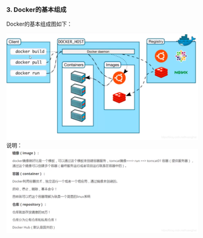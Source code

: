 ### 3. Docker的基本组成

Docker的基本组成图如下：

![在这里插入图片描述](003Docker的基本组成.assets/watermark,type_ZmFuZ3poZW5naGVpdGk,shadow_10,text_aHR0cHM6Ly9ibG9nLmNzZG4ubmV0L2h1YW5namhhaQ==,size_16,color_FFFFFF,t_70-20231006214734239-6600056.png)
说明：
![img](003Docker的基本组成.assets/watermark,type_ZmFuZ3poZW5naGVpdGk,shadow_10,text_aHR0cHM6Ly9ibG9nLmNzZG4ubmV0L2h1YW5namhhaQ==,size_16,color_FFFFFF,t_70-20231006214746366.png)